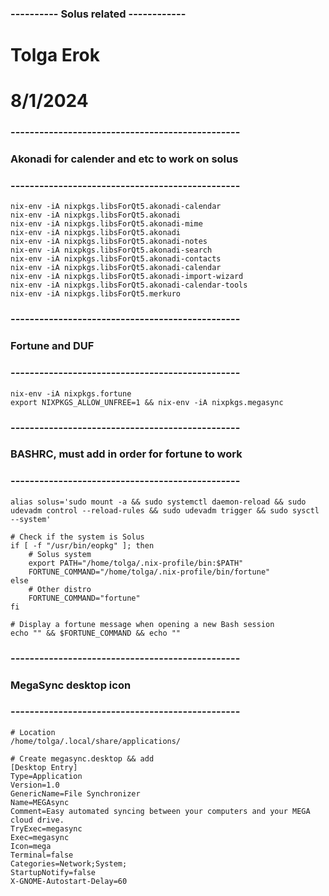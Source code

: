 ### ----------      Solus related       ------------ ###
# Tolga Erok
# 8/1/2024


### ------------------------------------------------ ###
### Akonadi for calender and etc to work on solus
### ------------------------------------------------ ###
    
    nix-env -iA nixpkgs.libsForQt5.akonadi-calendar
    nix-env -iA nixpkgs.libsForQt5.akonadi
    nix-env -iA nixpkgs.libsForQt5.akonadi-mime
    nix-env -iA nixpkgs.libsForQt5.akonadi
    nix-env -iA nixpkgs.libsForQt5.akonadi-notes
    nix-env -iA nixpkgs.libsForQt5.akonadi-search
    nix-env -iA nixpkgs.libsForQt5.akonadi-contacts
    nix-env -iA nixpkgs.libsForQt5.akonadi-calendar
    nix-env -iA nixpkgs.libsForQt5.akonadi-import-wizard
    nix-env -iA nixpkgs.libsForQt5.akonadi-calendar-tools
    nix-env -iA nixpkgs.libsForQt5.merkuro

### ------------------------------------------------ ###
### Fortune and DUF
### ------------------------------------------------ ###
    
    nix-env -iA nixpkgs.fortune
    export NIXPKGS_ALLOW_UNFREE=1 && nix-env -iA nixpkgs.megasync 

### ------------------------------------------------ ###
### BASHRC, must add in order for fortune to work
### ------------------------------------------------ ###
    
    alias solus='sudo mount -a && sudo systemctl daemon-reload && sudo udevadm control --reload-rules && sudo udevadm trigger && sudo sysctl --system'

    # Check if the system is Solus
    if [ -f "/usr/bin/eopkg" ]; then
        # Solus system
        export PATH="/home/tolga/.nix-profile/bin:$PATH"
        FORTUNE_COMMAND="/home/tolga/.nix-profile/bin/fortune"
    else
        # Other distro
        FORTUNE_COMMAND="fortune"
    fi

    # Display a fortune message when opening a new Bash session
    echo "" && $FORTUNE_COMMAND && echo ""

### ------------------------------------------------ ###
### MegaSync desktop icon
### ------------------------------------------------ ###
    
    # Location
    /home/tolga/.local/share/applications/

    # Create megasync.desktop && add
    [Desktop Entry]
    Type=Application
    Version=1.0
    GenericName=File Synchronizer
    Name=MEGAsync
    Comment=Easy automated syncing between your computers and your MEGA cloud drive.
    TryExec=megasync
    Exec=megasync
    Icon=mega
    Terminal=false
    Categories=Network;System;
    StartupNotify=false
    X-GNOME-Autostart-Delay=60
